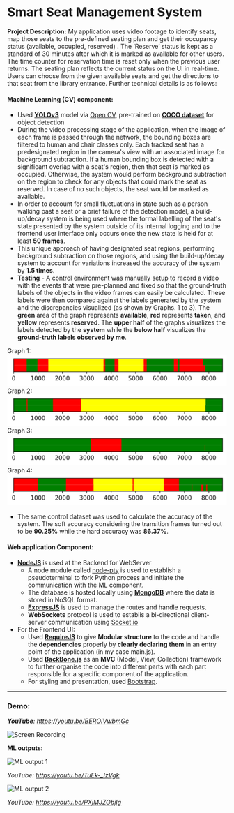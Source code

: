 # Smart Seat Management System

**Project Description:** My application uses video footage to identify seats, map those seats to the pre-defined seating plan and get their occupancy status (available, occupied, reserved) . The ‘Reserve’ status is kept as a standard of 30 minutes after which it is marked as available for other users. The time counter for reservation time is reset only when the previous user returns. The seating plan reflects the current status on the UI in real-time. Users can choose from the given available seats and get the directions to that seat from the library entrance. Further technical details is as follows:

#### Machine Learning (CV) component:

* Used **[YOLOv3](https://pjreddie.com/darknet/yolo/)** model via [Open CV](https://opencv.org/), pre-trained on **[COCO dataset](https://cocodataset.org/#home)** for object detection
* During the video processing stage of the application, when the image of each frame is passed through the network, the bounding boxes are filtered to human and chair classes only. Each tracked seat has a predesignated region in the camera's view with an associated image for background subtraction. If a human bounding box is detected with a significant overlap with a seat's region, then that seat is marked as occupied. Otherwise, the system would perform background subtraction on the region to check for any objects that could mark the seat as reserved. In case of no such objects, the seat would be marked as available.
* In order to account for small fluctuations in state such as a person walking past a seat or a brief failure of the detection model, a build-up/decay system is being used where the formal labelling of the seat's state presented by the system outside of its internal logging and to the frontend user interface only occurs once the new state is held for at least **50 frames**.
* This unique approach of having designated seat regions, performing background subtraction on those regions, and using the build-up/decay system to account for variations increased the accuracy of the system by **1.5 times**.
* **Testing** - A control environment was manually setup to record a video with the events that were pre-planned and fixed so that the ground-truth labels of the objects in the video frames can easily be calculated. These labels were then compared against the labels generated by the system and the discrepancies visualized (as shown by Graphs. 1 to 3). The __green__ area of the graph represents __available__, __red__ represents __taken__, and __yellow__ represents __reserved__. The __upper half__ of the graphs visualizes the labels detected by the __system__ while the __below half__ visualizes the __ground-truth labels observed by me__.

Graph 1: ![Testing 1](https://github.com/Ebbi53/past_projects_demos/blob/master/%202.%20Smart%20Seat%20Management%20system/cv-seat-detection/data/bar_graph_seat0.png)
Graph 2: ![Testing 2](https://github.com/Ebbi53/past_projects_demos/blob/master/%202.%20Smart%20Seat%20Management%20system/cv-seat-detection/data/bar_graph_seat1.png)
Graph 3: ![Testing 3](https://github.com/Ebbi53/past_projects_demos/blob/master/%202.%20Smart%20Seat%20Management%20system/cv-seat-detection/data/bar_graph_seat2.png)
Graph 4: ![Testing 4](https://github.com/Ebbi53/past_projects_demos/blob/master/%202.%20Smart%20Seat%20Management%20system/cv-seat-detection/data/bar_graph_seat3.png)

* The same control dataset was used to calculate the accuracy of the system. The soft accuracy considering the transition frames turned out to be __90.25%__ while the hard accuracy was __86.37%__.

#### Web application Component:

* **[NodeJS](https://nodejs.org/en/)** is used at the Backend for WebServer
    * A node module called [node-pty](https://github.com/microsoft/node-pty) is used to establish a pseudoterminal to fork Python process and initiate the communication with the ML component.
    * The database is hosted locally using **[MongoDB](https://www.mongodb.com/)** where the data is stored in NoSQL format.
    * **[ExpressJS](https://expressjs.com/)** is used to manage the routes and handle requests.
    * **WebSockets** protocol is used to establis a bi-directional client-server communication using [Socket.io](https://socket.io/)
* For the Frontend UI:
    * Used **[RequireJS](https://requirejs.org/)** to give **Modular structure** to the code and handle the **dependencies** properly by **clearly declaring them** in an entry point of the application (in my case main.js).
    * Used **[BackBone.js](https://backbonejs.org/#)** as an **MVC** (Model, View, Collection) framework to further organise the code into different parts with each part responsible for a specific component of the application.
    * For styling and presentation, used [Bootstrap](https://getbootstrap.com/).

---

### Demo:

*__YouTube__: https://youtu.be/BEROIVwbmGc*

![Screen Recording](https://github.com/Ebbi53/past_projects_demos/blob/master/%202.%20Smart%20Seat%20Management%20system/demo.gif)


**ML outputs:**

![ML output 1](https://github.com/Ebbi53/past_projects_demos/blob/master/%202.%20Smart%20Seat%20Management%20system/ML%20output1.gif)

*YouTube: https://youtu.be/TuEk-_IzVgk*

![ML output 2](https://github.com/Ebbi53/past_projects_demos/blob/master/%202.%20Smart%20Seat%20Management%20system/ML%20output2.gif)

*YouTube: https://youtu.be/PXjMJZObjIg*
